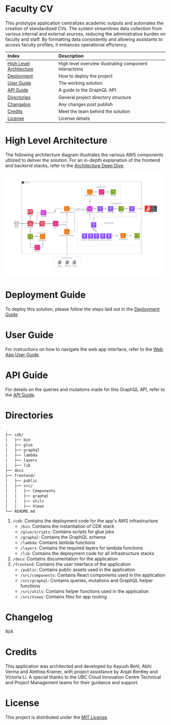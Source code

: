 # Faculty CV

This prototype application centralizes academic outputs and automates the creation of standardized CVs. The system streamlines data collection from various internal and external sources, reducing the administrative burden on faculty and staff. By formatting data consistently and allowing assistants to access faculty profiles, it enhances operational efficiency.

| Index                                               | Description                                             |
| :-------------------------------------------------- | :------------------------------------------------------ |
| [High Level Architecture](#High-Level-Architecture) | High level overview illustrating component interactions |
| [Deployment](#Deployment-Guide)                     | How to deploy the project                               |
| [User Guide](#User-Guide)                           | The working solution                                    |
| [API Guide](#API-Guide)                           | A guide to the GraphQL API                                    |
| [Directories](#Directories)         | General project directory structure             |
| [Changelog](#Changelog)                             | Any changes post publish                                |
| [Credits](#Credits)                                 | Meet the team behind the solution                       |
| [License](#License)                                 | License details                                         |

# High Level Architecture

The following architecture diagram illustrates the various AWS components utliized to deliver the solution. For an in-depth explanation of the frontend and backend stacks, refer to the [Architecture Deep Dive](docs/ArchitectureDeepDive.md).

![Alt text](./docs/architecture/FacultyCV_architecture.drawio.png)

# Deployment Guide

To deploy this solution, please follow the steps laid out in the [Deployment Guide](docs/DeploymentGuide.md)

# User Guide

For instructions on how to navigate the web app interface, refer to the [Web App User Guide](docs/UserGuide.md).

# API Guide

For details on the queries and mutations made for this GraphQL API, refer to the [API Guide](docs/APIGuide.md).

# Directories

```text
.
├── cdk/
│   ├── bin
|   ├── glue
|   ├── graphql
|   ├── lambda
|   ├── layers
|   ├── lib
├── docs
├── frontend/
│   ├── public
│   ├── src/
│   │   ├── Components
│   │   ├── graphql
│   │   ├── utils
│   │   ├── Views
└── README.md
```
1. `/cdk`: Contains the deployment code for the app's AWS infrastructure
    - `/bin`: Contains the instantiation of CDK stack
    - `/glue/scripts`: Contains scripts for glue jobs
    - `/graphql`: Contains the GraphQL schema
    - `/lambda`: Contains lambda functions
    - `/layers`: Contains the required layers for lambda functions
    - `/lib`: Contains the deployment code for all infrastructure stacks
2. `/docs`: Contains documentation for the application
3. `/frontend`: Contains the user interface of the application
    - `/public`: Contains public assets used in the application
    - `/src/components`: Contains React components used in the application
    - `/src/graphql`: Contains queries, mutations and GraphQL helper functions 
    - `/src/utils`: Contains helper functions used in the application
    - `/src/Views`: Contains files for app routing
  
# Changelog
N/A

# Credits

This application was architected and developed by Aayush Behl, Abhi Verma and Alethea Kramer, with project assistance by  Anjali Bentley and Victoria Li. A special thanks to the UBC Cloud Innovation Centre Technical and Project Management teams for their guidance and support.
# License

This project is distributed under the [MIT License](LICENSE).
